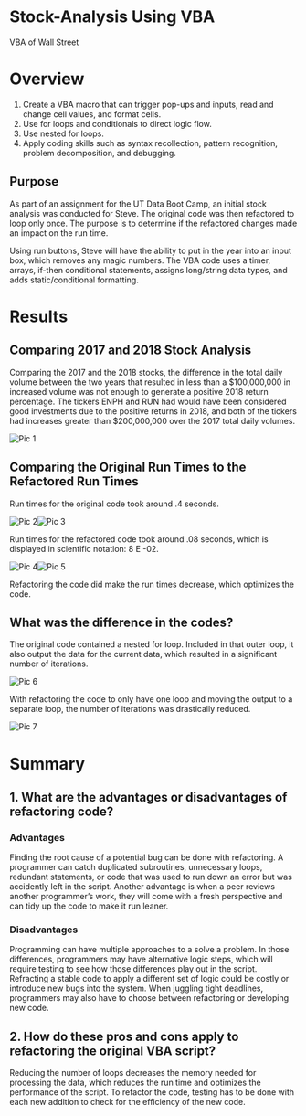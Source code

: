 # Stock-Analysis Using VBA
VBA of Wall Street

# Overview
1. Create a VBA macro that can trigger pop-ups and inputs, read and change cell values, and format cells.
2. Use for loops and conditionals to direct logic flow.
3. Use nested for loops.
4. Apply coding skills such as syntax recollection, pattern recognition, problem decomposition, and debugging.

## Purpose
As part of an assignment for the UT Data Boot Camp, an initial stock analysis was conducted for Steve.  The original code was then refactored to loop only once.  The purpose is to determine if the refactored changes made an impact on the run time.  

Using run buttons, Steve will have the ability to put in the year into an input box, which removes any magic numbers.   The VBA code uses a timer, arrays, if-then conditional statements, assigns long/string data types, and adds static/conditional formatting.

# Results
## Comparing 2017 and 2018 Stock Analysis
Comparing the 2017 and the 2018 stocks, the difference in the total daily volume between the two years that resulted in less than a $100,000,000 in increased volume was not enough to generate a positive 2018 return percentage.  The tickers ENPH and RUN had would have been considered good investments due to the positive returns in 2018, and both of the tickers had increases greater than $200,000,000 over the 2017 total daily volumes. 
 
![Pic 1](https://github.com/Baylex/stock_analysis/blob/main/Resources2/1Compare_2017_2018.PNG)

## Comparing the Original Run Times to the Refactored Run Times

Run times for the original code took around .4 seconds.

![Pic 2](Resources2/2Original_2017_small.png)![Pic 3](Resources2/3Original_2018_small.png)

Run times for the refactored code took around .08 seconds, which is displayed in scientific notation: 8 E -02.

![Pic 4](Resources2/4New_2017_Refactored_small.png)![Pic 5](Resources2/5New_2018_Refactored_small.png)

Refactoring the code did make the run times decrease, which optimizes the code. 

## What was the difference in the codes? 
The original code contained a nested for loop.  Included in that outer loop, it also output the data for the current data, which resulted in a significant number of iterations.  

![Pic 6](https://github.com/Baylex/stock_analysis/blob/main/Resources2/6Original_Code.PNG)

With refactoring the code to only have one loop and moving the output to a separate loop, the number of iterations was drastically reduced.

![Pic 7](https://github.com/Baylex/stock_analysis/blob/main/Resources2/7Refactored_Code.PNG)

# Summary
## 1. What are the advantages or disadvantages of refactoring code?
### Advantages
Finding the root cause of a potential bug can be done with refactoring.  A programmer can catch duplicated subroutines, unnecessary loops, redundant statements, or code that was used to run down an error but was accidently left in the script.  Another advantage is when a peer reviews another programmer’s work, they will come with a fresh perspective and can tidy up the code to make it run leaner. 

### Disadvantages

Programming can have multiple approaches to a solve a problem.  In those differences, programmers may have alternative logic steps, which will require testing to see how those differences play out in the script.  Refracting a stable code to apply a different set of logic could be costly or introduce new bugs into the system.  When juggling tight deadlines, programmers may also have to choose between refactoring or developing new code.  
	
## 2. How do these pros and cons apply to refactoring the original VBA script?
Reducing the number of loops decreases the memory needed for processing the data, which reduces the run time and optimizes the performance of the script. To refactor the code, testing has to be done with each new addition to check for the efficiency of the new code.  

